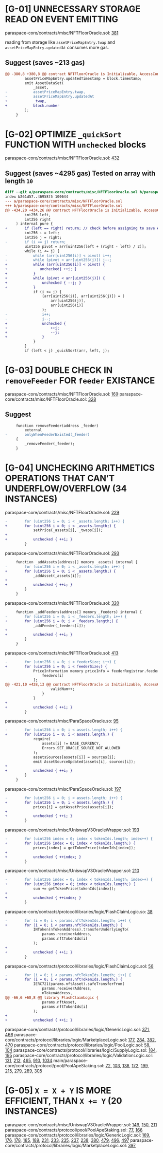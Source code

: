# [G-01] UNNECESSARY STORAGE READ ON EVENT EMITTING

paraspace-core/contracts/misc/NFTFloorOracle.sol: [381](https://github.com/code-423n4/2022-11-paraspace/blob/main/paraspace-core/contracts/misc/NFTFloorOracle.sol#L381)

reading from storage like ```assetPriceMapEntry.twap``` and ```assetPriceMapEntry.updatedAt``` consumes more gas.

## Suggest (saves ~213 gas)

```diff
@@ -380,8 +380,8 @@ contract NFTFloorOracle is Initializable, AccessControl, INFTFloorOracle {
         assetPriceMapEntry.updatedTimestamp = block.timestamp;
         emit AssetDataSet(
             _asset,
-            assetPriceMapEntry.twap,
-            assetPriceMapEntry.updatedAt
+            _twap,
+            block.number
         );
     }
```

# [G-02] OPTIMIZE ```_quickSort``` FUNCTION WITH ```unchecked``` blocks

paraspace-core/contracts/misc/NFTFloorOracle.sol: [432](https://github.com/code-423n4/2022-11-paraspace/blob/main/paraspace-core/contracts/misc/NFTFloorOracle.sol#L432)

## Suggest (saves ~4295 gas) Tested on array with length `10`

```diff
diff --git a/paraspace-core/contracts/misc/NFTFloorOracle.sol b/paraspace-core/contracts/misc/NFTFloorOracle.sol
index b261d57..46958f5 100644
--- a/paraspace-core/contracts/misc/NFTFloorOracle.sol
+++ b/paraspace-core/contracts/misc/NFTFloorOracle.sol
@@ -434,20 +434,26 @@ contract NFTFloorOracle is Initializable, AccessControl, INFTFloorOracle {
         int256 left,
         int256 right
     ) internal pure {
+        if (left == right) return; // check before assigning to save extra gas
         int256 i = left;
         int256 j = right;
-        if (i == j) return;
         uint256 pivot = arr[uint256(left + (right - left) / 2)];
         while (i <= j) {
-            while (arr[uint256(i)] < pivot) i++;
-            while (pivot < arr[uint256(j)]) j--;
+            while (arr[uint256(i)] < pivot) {
+               unchecked{ ++i; }
+            }
+            while (pivot < arr[uint256(j)]) {
+                unchecked { --j; }
+            }
             if (i <= j) {
                 (arr[uint256(i)], arr[uint256(j)]) = (
                     arr[uint256(j)],
                     arr[uint256(i)]
                 );
-                i++;
-                j--;
+                unchecked {
+                    ++i;
+                    --j;
+                }
             }
         }
         if (left < j) _quickSort(arr, left, j);
```

# [G-03] DOUBLE CHECK IN ```removeFeeder``` FOR ```feeder``` EXISTANCE

paraspace-core/contracts/misc/NFTFloorOracle.sol: [169](https://github.com/code-423n4/2022-11-paraspace/blob/main/paraspace-core/contracts/misc/NFTFloorOracle.sol#L169)
paraspace-core/contracts/misc/NFTFloorOracle.sol: [328](https://github.com/code-423n4/2022-11-paraspace/blob/main/paraspace-core/contracts/misc/NFTFloorOracle.sol#L328)

## Suggest 

```diff
     function removeFeeder(address _feeder)
         external
-        onlyWhenFeederExisted(_feeder)
     {
         _removeFeeder(_feeder);
     }
```
# [G-04] UNCHECKING ARITHMETICS OPERATIONS THAT CAN’T UNDERFLOW/OVERFLOW (34 INSTANCES)

paraspace-core/contracts/misc/NFTFloorOracle.sol: [229](https://github.com/code-423n4/2022-11-paraspace/blob/main/paraspace-core/contracts/misc/NFTFloorOracle.sol#L229)

```diff
-        for (uint256 i = 0; i < _assets.length; i++) {
+        for (uint256 i = 0; i < _assets.length;) {
             setPrice(_assets[i], _twaps[i]);
+
+            unchecked { ++i; }
         }
```

paraspace-core/contracts/misc/NFTFloorOracle.sol: [293](https://github.com/code-423n4/2022-11-paraspace/blob/main/paraspace-core/contracts/misc/NFTFloorOracle.sol#L291)

```diff
     function _addAssets(address[] memory _assets) internal {
-        for (uint256 i = 0; i < _assets.length; i++) {
+        for (uint256 i = 0; i < _assets.length;) {
             _addAsset(_assets[i]);
+
+            unchecked { ++i; }
         }
     }
```

paraspace-core/contracts/misc/NFTFloorOracle.sol: [320](https://github.com/code-423n4/2022-11-paraspace/blob/main/paraspace-core/contracts/misc/NFTFloorOracle.sol#L320)

```diff
     function _addFeeders(address[] memory _feeders) internal {
-        for (uint256 i = 0; i < _feeders.length; i++) {
+        for (uint256 i = 0; i < _feeders.length;) {
             _addFeeder(_feeders[i]);
+
+            unchecked { ++i; }
         }
     }
```

paraspace-core/contracts/misc/NFTFloorOracle.sol: [413](https://github.com/code-423n4/2022-11-paraspace/blob/main/paraspace-core/contracts/misc/NFTFloorOracle.sol#L413)

```diff
-        for (uint256 i = 0; i < feederSize; i++) {
+        for (uint256 i = 0; i < feederSize;) {
             PriceInformation memory priceInfo = feederRegistrar.feederPrice[
                 feeders[i]
             ];
@@ -421,10 +428,13 @@ contract NFTFloorOracle is Initializable, AccessControl, INFTFloorOracle {
                     validNum++;
                 }
             }
+
+            unchecked { ++i; }
         }
```

paraspace-core/contracts/misc/ParaSpaceOracle.so: [95](https://github.com/code-423n4/2022-11-paraspace/blob/main/paraspace-core/contracts/misc/ParaSpaceOracle.sol#L95)
```diff
-        for (uint256 i = 0; i < assets.length; i++) {
+        for (uint256 i = 0; i < assets.length;) {
             require(
                 assets[i] != BASE_CURRENCY,
                 Errors.SET_ORACLE_SOURCE_NOT_ALLOWED
             );
             assetsSources[assets[i]] = sources[i];
             emit AssetSourceUpdated(assets[i], sources[i]);
+
+            unchecked { ++i; }
         }
     }
```

paraspace-core/contracts/misc/ParaSpaceOracle.sol: [197](https://github.com/code-423n4/2022-11-paraspace/blob/main/paraspace-core/contracts/misc/ParaSpaceOracle.sol#L197)

```diff
-        for (uint256 i = 0; i < assets.length; i++) {
+        for (uint256 i = 0; i < assets.length;) {
             prices[i] = getAssetPrice(assets[i]);
+
+            unchecked { ++i; }
         }
```

paraspace-core/contracts/misc/UniswapV3OracleWrapper.sol: [193](https://github.com/code-423n4/2022-11-paraspace/blob/main/paraspace-core/contracts/misc/UniswapV3OracleWrapper.sol#L193)

```diff
-        for (uint256 index = 0; index < tokenIds.length; index++) {
+        for (uint256 index = 0; index < tokenIds.length;) {
             prices[index] = getTokenPrice(tokenIds[index]);
+
+            unchecked { ++index; }
         }
```

paraspace-core/contracts/misc/UniswapV3OracleWrapper.sol: [210](https://github.com/code-423n4/2022-11-paraspace/blob/main/paraspace-core/contracts/misc/UniswapV3OracleWrapper.sol#L210)

```diff
-        for (uint256 index = 0; index < tokenIds.length; index++) {
+        for (uint256 index = 0; index < tokenIds.length;) {
             sum += getTokenPrice(tokenIds[index]);
+
+            unchecked { ++index; }
         }
```

paraspace-core/contracts/protocol/libraries/logic/FlashClaimLogic.so: [38](https://github.com/code-423n4/2022-11-paraspace/blob/main/paraspace-core/contracts/protocol/libraries/logic/FlashClaimLogic.sol#L38)

```diff
-        for (i = 0; i < params.nftTokenIds.length; i++) {
+        for (i = 0; i < params.nftTokenIds.length;) {
             INToken(nTokenAddress).transferUnderlyingTo(
                 params.receiverAddress,
                 params.nftTokenIds[i]
             );
+
+            unchecked { ++i; }
         }
```

paraspace-core/contracts/protocol/libraries/logic/FlashClaimLogic.sol: [56](https://github.com/code-423n4/2022-11-paraspace/blob/main/paraspace-core/contracts/protocol/libraries/logic/FlashClaimLogic.sol#L56)

```diff
-        for (i = 0; i < params.nftTokenIds.length; i++) {
+        for (i = 0; i < params.nftTokenIds.length;) {
             IERC721(params.nftAsset).safeTransferFrom(
                 params.receiverAddress,
                 nTokenAddress,
@@ -66,6 +68,8 @@ library FlashClaimLogic {
                 params.nftAsset,
                 params.nftTokenIds[i]
             );
+
+            unchecked { ++i; }
```

paraspace-core/contracts/protocol/libraries/logic/GenericLogic.sol: [371](https://github.com/code-423n4/2022-11-paraspace/blob/main/paraspace-core/contracts/protocol/libraries/logic/GenericLogic.sol#L371), [466](https://github.com/code-423n4/2022-11-paraspace/blob/main/paraspace-core/contracts/protocol/libraries/logic/GenericLogic.sol#L466)
paraspace-core/contracts/protocol/libraries/logic/MarketplaceLogic.sol: [177](https://github.com/code-423n4/2022-11-paraspace/blob/main/paraspace-core/contracts/protocol/libraries/logic/MarketplaceLogic.sol#L177), [284](https://github.com/code-423n4/2022-11-paraspace/blob/main/paraspace-core/contracts/protocol/libraries/logic/MarketplaceLogic.sol#L284), [382](https://github.com/code-423n4/2022-11-paraspace/blob/main/paraspace-core/contracts/protocol/libraries/logic/MarketplaceLogic.sol#L382), [470](https://github.com/code-423n4/2022-11-paraspace/blob/main/paraspace-core/contracts/protocol/libraries/logic/MarketplaceLogic.sol#L470)
paraspace-core/contracts/protocol/libraries/logic/PoolLogic.sol: [58](https://github.com/code-423n4/2022-11-paraspace/blob/main/paraspace-core/contracts/protocol/libraries/logic/PoolLogic.sol#L58), [104](https://github.com/code-423n4/2022-11-paraspace/blob/main/paraspace-core/contracts/protocol/libraries/logic/PoolLogic.sol#L104)
paraspace-core/contracts/protocol/libraries/logic/SupplyLogic.sol: [184](https://github.com/code-423n4/2022-11-paraspace/blob/main/paraspace-core/contracts/protocol/libraries/logic/SupplyLogic.sol#L184), [195](https://github.com/code-423n4/2022-11-paraspace/blob/main/paraspace-core/contracts/protocol/libraries/logic/SupplyLogic.sol#L195)
paraspace-core/contracts/protocol/libraries/logic/ValidationLogic.sol: [131](https://github.com/code-423n4/2022-11-paraspace/blob/main/paraspace-core/contracts/protocol/libraries/logic/ValidationLogic.sol#L131), [212](https://github.com/code-423n4/2022-11-paraspace/blob/main/paraspace-core/contracts/protocol/libraries/logic/ValidationLogic.sol#L212), [465](https://github.com/code-423n4/2022-11-paraspace/blob/main/paraspace-core/contracts/protocol/libraries/logic/ValidationLogic.sol#L465), [910](https://github.com/code-423n4/2022-11-paraspace/blob/main/paraspace-core/contracts/protocol/libraries/logic/ValidationLogic.sol#L910), [1034](https://github.com/code-423n4/2022-11-paraspace/blob/main/paraspace-core/contracts/protocol/libraries/logic/ValidationLogic.sol#L1034)
main/paraspace-core/contracts/protocol/pool/PoolApeStaking.sol: [72](https://github.com/code-423n4/2022-11-paraspace/blob/main/paraspace-core/contracts/protocol/pool/PoolApeStaking.sol#L72), [103](https://github.com/code-423n4/2022-11-paraspace/blob/main/paraspace-core/contracts/protocol/pool/PoolApeStaking.sol#L103), [138](https://github.com/code-423n4/2022-11-paraspace/blob/main/paraspace-core/contracts/protocol/pool/PoolApeStaking.sol#L138), [172](https://github.com/code-423n4/2022-11-paraspace/blob/main/paraspace-core/contracts/protocol/pool/PoolApeStaking.sol#L172), [199](https://github.com/code-423n4/2022-11-paraspace/blob/main/paraspace-core/contracts/protocol/pool/PoolApeStaking.sol#L199), [215](https://github.com/code-423n4/2022-11-paraspace/blob/main/paraspace-core/contracts/protocol/pool/PoolApeStaking.sol#L215), [279](https://github.com/code-423n4/2022-11-paraspace/blob/main/paraspace-core/contracts/protocol/pool/PoolApeStaking.sol#L279), [289](https://github.com/code-423n4/2022-11-paraspace/blob/main/paraspace-core/contracts/protocol/pool/PoolApeStaking.sol#L289), [305](https://github.com/code-423n4/2022-11-paraspace/blob/main/paraspace-core/contracts/protocol/pool/PoolApeStaking.sol#L305)

# [G-05] ```X = X + Y``` IS MORE EFFICIENT, THAN ```X += Y``` (20 INSTANCES)

paraspace-core/contracts/misc/UniswapV3OracleWrapper.sol: [149](https://github.com/code-423n4/2022-11-paraspace/blob/main/paraspace-core/contracts/misc/UniswapV3OracleWrapper.sol#L149), [150](https://github.com/code-423n4/2022-11-paraspace/blob/main/paraspace-core/contracts/misc/UniswapV3OracleWrapper.sol#L150), [211](https://github.com/code-423n4/2022-11-paraspace/blob/main/paraspace-core/contracts/misc/UniswapV3OracleWrapper.sol#L211)
paraspace-core/contracts/protocol/pool/PoolApeStaking.sol: [77](https://github.com/code-423n4/2022-11-paraspace/blob/main/paraspace-core/contracts/protocol/pool/PoolApeStaking.sol#L77), [166](https://github.com/code-423n4/2022-11-paraspace/blob/main/paraspace-core/contracts/protocol/pool/PoolApeStaking.sol#L166)
paraspace-core/contracts/protocol/libraries/logic/GenericLogic.sol: [169](https://github.com/code-423n4/2022-11-paraspace/blob/main/paraspace-core/contracts/protocol/libraries/logic/GenericLogic.sol#L169), [176](https://github.com/code-423n4/2022-11-paraspace/blob/main/paraspace-core/contracts/protocol/libraries/logic/GenericLogic.sol#L176), [178](https://github.com/code-423n4/2022-11-paraspace/blob/main/paraspace-core/contracts/protocol/libraries/logic/GenericLogic.sol#L178), [185](https://github.com/code-423n4/2022-11-paraspace/blob/main/paraspace-core/contracts/protocol/libraries/logic/GenericLogic.sol#L185), [189](https://github.com/code-423n4/2022-11-paraspace/blob/main/paraspace-core/contracts/protocol/libraries/logic/GenericLogic.sol#L189), [231](https://github.com/code-423n4/2022-11-paraspace/blob/main/paraspace-core/contracts/protocol/libraries/logic/GenericLogic.sol#L231), [233](https://github.com/code-423n4/2022-11-paraspace/blob/main/paraspace-core/contracts/protocol/libraries/logic/GenericLogic.sol#L233), [235](https://github.com/code-423n4/2022-11-paraspace/blob/main/paraspace-core/contracts/protocol/libraries/logic/GenericLogic.sol#L235), [237](https://github.com/code-423n4/2022-11-paraspace/blob/main/paraspace-core/contracts/protocol/libraries/logic/GenericLogic.sol#L237), [238](https://github.com/code-423n4/2022-11-paraspace/blob/main/paraspace-core/contracts/protocol/libraries/logic/GenericLogic.sol#L237), [380](https://github.com/code-423n4/2022-11-paraspace/blob/main/paraspace-core/contracts/protocol/libraries/logic/GenericLogic.sol#L380), [479](https://github.com/code-423n4/2022-11-paraspace/blob/main/paraspace-core/contracts/protocol/libraries/logic/GenericLogic.sol#L479), [496](https://github.com/code-423n4/2022-11-paraspace/blob/main/paraspace-core/contracts/protocol/libraries/logic/GenericLogic.sol#L496), [497](https://github.com/code-423n4/2022-11-paraspace/blob/main/paraspace-core/contracts/protocol/libraries/logic/GenericLogic.sol#L497)
paraspace-core/contracts/protocol/libraries/logic/MarketplaceLogic.sol: [397](https://github.com/code-423n4/2022-11-paraspace/blob/main/paraspace-core/contracts/protocol/libraries/logic/MarketplaceLogic.sol#L397)